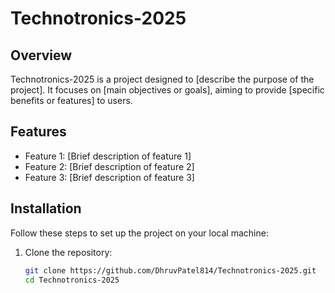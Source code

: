 # Technotronics-2025

## Overview

Technotronics-2025 is a project designed to [describe the purpose of the project]. It focuses on [main objectives or goals], aiming to provide [specific benefits or features] to users.

## Features

- Feature 1: [Brief description of feature 1]
- Feature 2: [Brief description of feature 2]
- Feature 3: [Brief description of feature 3]

## Installation

Follow these steps to set up the project on your local machine:

1. Clone the repository:

   ```bash
   git clone https://github.com/DhruvPatel814/Technotronics-2025.git
   cd Technotronics-2025
